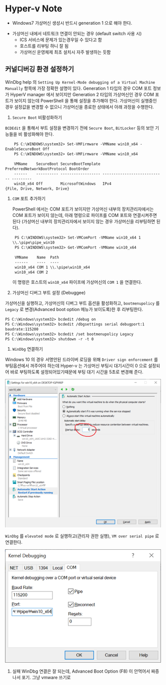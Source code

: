 # Hyper-v Note

- Windows7 가상머신 생성시 반드시 generation 1 으로 해야 한다. 
+ 가상머신 내에서 네트워크 연결이 안되는 경우 (default switch 사용 시)
    - ICS 서비스에 문제가 있는경우일 수 있다고 함
    - 호스트를 리부팅 하니 잘 됨
    - 가상머신 운영체제 최초 설치시 자주 발생하는 듯함

## 커널디버깅 환경 설정하기

WinDbg help 의 `Setting Up Kernel-Mode debugging of a Virtual Machine Manually` 항목에 가장 정확한 설명이 있다. 
Generation 1 타입의 경우 COM 포트 정보가 HyperV manager 에서 보이지만 Generation 2 타입의 가상머신인 경우 COM 포트가 보이지 않는데 PowerShell 을 통해 설정을 추가해야 한다. 가상머신이 실행중인 경우 설정값을 변경할 수 없으니 가상머신을 종료한 상태에서 아래 과정을 수행한다. 

1. `Secure Boot` 비활성화하기 

`BCDEdit` 을 통해서 부트 설정을 변경하기 전에 `Secure Boot`, `BitLocker` 등의 보안 기능들을 비 활성화해야 한다.

        PS C:\WINDOWS\system32> Set-VMFirmware -VMName win10_x64 -EnableSecureBoot Off
        PS C:\WINDOWS\system32> Get-VMFirmware -VMName win10_x64

        VMName    SecureBoot SecureBootTemplate PreferredNetworkBootProtocol BootOrder
        ------    ---------- ------------------ ---------------------------- ---------
        win10_x64 Off        MicrosoftWindows   IPv4                         {File, Drive, Network, Drive}

1. `COM` 포트 추가하기 

    PowerShell 에서는 COM 포트가 보이지만 가상머신 내부의 장치관리자에서는 COM 포트가 보이지 않는데, 아래 명령으로 파이프를 COM 포트와 연결시켜주면 된다 (가상머신 내부의 장치관리자에서 보이지 않는 경우 가상머신을 리부팅하면 된다). 

        PS C:\WINDOWS\system32> Set-VMComPort -VMName win10_x64 1 \\.\pipe\pipe_win10
        PS C:\WINDOWS\system32> Get-VMComPort -VMName win10_x64

        VMName    Name  Path
        ------    ----  ----
        win10_x64 COM 1 \\.\pipe\win10_x64
        win10_x64 COM 2


    이 명령은 호스트의 `win10_x64` 파이프에 가상머신의 `COM 1` 을 연결한다. 


1. 가상머신 디버그 부트 설정 (Debuggee)

가상머신을 실행하고, 가상머신의 디버그 부트 옵션을 활성화하고, `bootmenupolicy` 를 `Legacy` 로 변경(Advanced boot option 메뉴가 보이도록)한 후  리부팅한다.

    PS C:\Windows\system32> bcdedit /debug on    
    PS C:\Windows\system32> bcdedit /dbgsettings serial debugport:1 baudrate:115200
    PS C:\Windows\system32> bcdedit /set bootmenupolicy Legacy
    PS C:\Windows\system32> shutdown -r -t 0

1. `WinDbg` 연결하기 

Windows 10 의 경우 서명안된 드라이버 로딩을 위해 `Driver sign enforcement` 를 부팅옵션에서 꺼주어야 하는데 Hyper-v 는 가상머신 부팅시 대기시간이 0 으로 설정되어 바로 부팅하도록 설정되어있기때문에 부팅 대기 시간을 5초로 변경해 준다. 

![Management 옵션 설정](img\hvn_2.png "Automatic Start Action")

`WinDbg` 를 `elevated mode` 로 실행하고(관리자 권한 실행), `VM over serial pipe` 로 연결한다.

![WinDbg](img\hvn_1.png "WinDbg config")


1. 실패
WinDbg 연결은 잘 되는데, Advanced Boot Option (F8) 이 안먹어서 짜증나서 포기. 그냥 vmware 쓰기로



